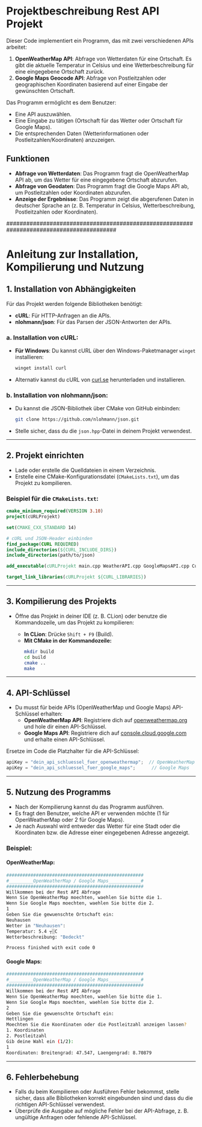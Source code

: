 # Projektbeschreibung Rest API Projekt

Dieser Code implementiert ein Programm, das mit zwei verschiedenen APIs arbeitet:

1. **OpenWeatherMap API**: Abfrage von Wetterdaten für eine Ortschaft. Es gibt die aktuelle Temperatur in Celsius und eine Wetterbeschreibung für eine eingegebene Ortschaft zurück.
2. **Google Maps Geocode API**: Abfrage von Postleitzahlen oder geographischen Koordinaten basierend auf einer Eingabe der gewünschten Ortschaft.

Das Programm ermöglicht es dem Benutzer:
- Eine API auszuwählen.
- Eine Eingabe zu tätigen (Ortschaft für das Wetter oder Ortschaft für Google Maps).
- Die entsprechenden Daten (Wetterinformationen oder Postleitzahlen/Koordinaten) anzuzeigen.

## Funktionen

- **Abfrage von Wetterdaten**: Das Programm fragt die OpenWeatherMap API ab, um das Wetter für eine eingegebene Ortschaft abzurufen.
- **Abfrage von Geodaten**: Das Programm fragt die Google Maps API ab, um Postleitzahlen oder Koordinaten abzurufen.
- **Anzeige der Ergebnisse**: Das Programm zeigt die abgerufenen Daten in deutscher Sprache an (z. B. Temperatur in Celsius, Wetterbeschreibung, Postleitzahlen oder Koordinaten).



#########################################################################################
# Anleitung zur Installation, Kompilierung und Nutzung

## 1. Installation von Abhängigkeiten
Für das Projekt werden folgende Bibliotheken benötigt:

- **cURL**: Für HTTP-Anfragen an die APIs.  
- **nlohmann/json**: Für das Parsen der JSON-Antworten der APIs.

### a. Installation von cURL:
- **Für Windows**: Du kannst cURL über den Windows-Paketmanager `winget` installieren:
  ```bash
  winget install curl
  ```
- Alternativ kannst du cURL von [curl.se](https://curl.se) herunterladen und installieren.

### b. Installation von nlohmann/json:
- Du kannst die JSON-Bibliothek über CMake von GitHub einbinden:
  ```bash
  git clone https://github.com/nlohmann/json.git
  ```
- Stelle sicher, dass du die `json.hpp`-Datei in deinem Projekt verwendest.

---

## 2. Projekt einrichten
- Lade oder erstelle die Quelldateien in einem Verzeichnis.
- Erstelle eine CMake-Konfigurationsdatei (`CMakeLists.txt`), um das Projekt zu kompilieren.

### Beispiel für die `CMakeLists.txt`:
```cmake
cmake_minimum_required(VERSION 3.10)
project(cURLProjekt)

set(CMAKE_CXX_STANDARD 14)

# cURL und JSON-Header einbinden
find_package(CURL REQUIRED)
include_directories(${CURL_INCLUDE_DIRS})
include_directories(path/to/json)

add_executable(cURLProjekt main.cpp WeatherAPI.cpp GoogleMapsAPI.cpp CurlUtils.cpp MainController.cpp)

target_link_libraries(cURLProjekt ${CURL_LIBRARIES})
```

---

## 3. Kompilierung des Projekts
- Öffne das Projekt in deiner IDE (z. B. CLion) oder benutze die Kommandozeile, um das Projekt zu kompilieren:
  
  - **In CLion**: Drücke `Shift + F9` (Build).
  - **Mit CMake in der Kommandozeile:**
    ```bash
    mkdir build
    cd build
    cmake ..
    make
    ```

---

## 4. API-Schlüssel
- Du musst für beide APIs (OpenWeatherMap und Google Maps) API-Schlüssel erhalten:
  - **OpenWeatherMap API**: Registriere dich auf [openweathermap.org](https://openweathermap.org) und hole dir einen API-Schlüssel.
  - **Google Maps API**: Registriere dich auf [console.cloud.google.com](https://console.cloud.google.com) und erhalte einen API-Schlüssel.

Ersetze im Code die Platzhalter für die API-Schlüssel:
```cpp
apiKey = "dein_api_schluessel_fuer_openweathermap";  // OpenWeatherMap
apiKey = "dein_api_schluessel_fuer_google_maps";      // Google Maps
```

---

## 5. Nutzung des Programms
- Nach der Kompilierung kannst du das Programm ausführen.
- Es fragt den Benutzer, welche API er verwenden möchte (1 für OpenWeatherMap oder 2 für Google Maps).
- Je nach Auswahl wird entweder das Wetter für eine Stadt oder die Koordinaten bzw. die Adresse einer eingegebenen Adresse angezeigt.

### Beispiel:
#### OpenWeatherMap:
```bash
###################################################
#_________OpenWeatherMap / Google Maps____________#
###################################################
Willkommen bei der Rest API Abfrage
Wenn Sie OpenWeatherMap moechten, waehlen Sie bitte die 1.
Wenn Sie Google Maps moechten, waehlen Sie bitte die 2.
1
Geben Sie die gewuenschte Ortschaft ein:
Neuhausen
Wetter in "Neuhausen":
Temperatur: 5.4 ┬░C
Wetterbeschreibung: "Bedeckt"

Process finished with exit code 0
```

#### Google Maps:
```bash
###################################################
#_________OpenWeatherMap / Google Maps____________#
###################################################
Willkommen bei der Rest API Abfrage
Wenn Sie OpenWeatherMap moechten, waehlen Sie bitte die 1.
Wenn Sie Google Maps moechten, waehlen Sie bitte die 2.
2
Geben Sie die gewuenschte Ortschaft ein:
Hettlingen
Moechten Sie die Koordinaten oder die Postleitzahl anzeigen lassen?
1. Koordinaten
2. Postleitzahl
Gib deine Wahl ein (1/2):
1
Koordinaten: Breitengrad: 47.547, Laengengrad: 8.70879
```

---

## 6. Fehlerbehebung
- Falls du beim Kompilieren oder Ausführen Fehler bekommst, stelle sicher, dass alle Bibliotheken korrekt eingebunden sind und dass du die richtigen API-Schlüssel verwendest.
- Überprüfe die Ausgabe auf mögliche Fehler bei der API-Abfrage, z. B. ungültige Anfragen oder fehlende API-Schlüssel.
